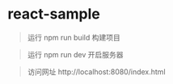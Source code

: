 # react-sample

> 运行 npm run build 构建项目

> 运行 npm run dev 开启服务器

> 访问网址 http://localhost:8080/index.html
